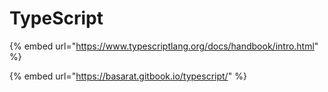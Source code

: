 # TypeScript

{% embed url="https://www.typescriptlang.org/docs/handbook/intro.html" %}

{% embed url="https://basarat.gitbook.io/typescript/" %}



